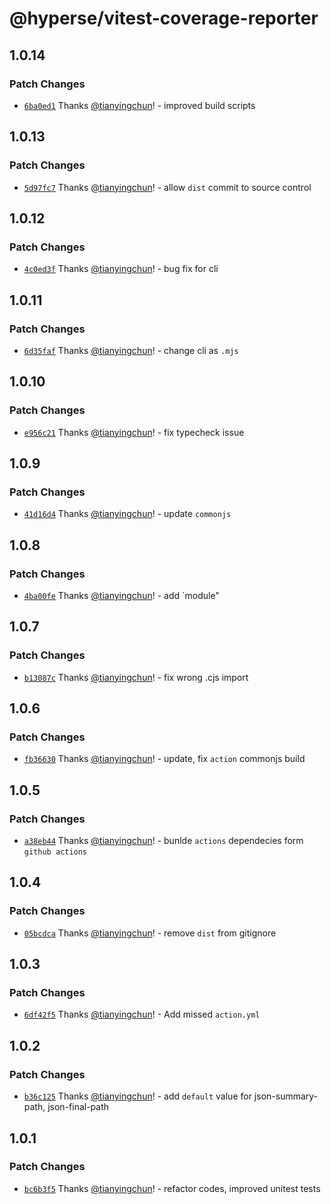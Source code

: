 # @hyperse/vitest-coverage-reporter

## 1.0.14

### Patch Changes

- [`6ba0ed1`](https://github.com/hyperse-io/vitest-coverage-reporter/commit/6ba0ed1e8991e813a07e2ef631dc5d2f22f3a3a8) Thanks [@tianyingchun](https://github.com/tianyingchun)! - improved build scripts

## 1.0.13

### Patch Changes

- [`5d97fc7`](https://github.com/hyperse-io/vitest-coverage-reporter/commit/5d97fc79bc3064b22ae6338ac26fa3de7d7a87ca) Thanks [@tianyingchun](https://github.com/tianyingchun)! - allow `dist` commit to source control

## 1.0.12

### Patch Changes

- [`4c0ed3f`](https://github.com/hyperse-io/vitest-coverage-reporter/commit/4c0ed3ff6e3a00c0bcc9f834dc1f06d540df73ef) Thanks [@tianyingchun](https://github.com/tianyingchun)! - bug fix for cli

## 1.0.11

### Patch Changes

- [`6d35faf`](https://github.com/hyperse-io/vitest-coverage-reporter/commit/6d35faf206eae6035c71432c6fbfa96d3e689a53) Thanks [@tianyingchun](https://github.com/tianyingchun)! - change cli as `.mjs`

## 1.0.10

### Patch Changes

- [`e956c21`](https://github.com/hyperse-io/vitest-coverage-reporter/commit/e956c216f34154b990a579152b647f41d90ee213) Thanks [@tianyingchun](https://github.com/tianyingchun)! - fix typecheck issue

## 1.0.9

### Patch Changes

- [`41d16d4`](https://github.com/hyperse-io/vitest-coverage-reporter/commit/41d16d4d4b98029d5c1e4ca2cda86274e7bc35ac) Thanks [@tianyingchun](https://github.com/tianyingchun)! - update `commonjs`

## 1.0.8

### Patch Changes

- [`4ba00fe`](https://github.com/hyperse-io/vitest-coverage-reporter/commit/4ba00fef068d949de20ad5584968e08cf738d453) Thanks [@tianyingchun](https://github.com/tianyingchun)! - add `module"

## 1.0.7

### Patch Changes

- [`b13087c`](https://github.com/hyperse-io/vitest-coverage-reporter/commit/b13087cb5d3d95434033617dccbc5cb9af651f3e) Thanks [@tianyingchun](https://github.com/tianyingchun)! - fix wrong .cjs import

## 1.0.6

### Patch Changes

- [`fb36630`](https://github.com/hyperse-io/vitest-coverage-reporter/commit/fb3663095ba7be682f61ef183ff0966153c11714) Thanks [@tianyingchun](https://github.com/tianyingchun)! - update, fix `action` commonjs build

## 1.0.5

### Patch Changes

- [`a38eb44`](https://github.com/hyperse-io/vitest-coverage-reporter/commit/a38eb446f60a1f889dca61733a07509dd578d246) Thanks [@tianyingchun](https://github.com/tianyingchun)! - bunlde `actions` dependecies form `github actions`

## 1.0.4

### Patch Changes

- [`05bcdca`](https://github.com/hyperse-io/vitest-coverage-reporter/commit/05bcdcaf0ba9ddc3998e043b4ae9336c1167418f) Thanks [@tianyingchun](https://github.com/tianyingchun)! - remove `dist` from gitignore

## 1.0.3

### Patch Changes

- [`6df42f5`](https://github.com/hyperse-io/vitest-coverage-reporter/commit/6df42f5220f2360295589bbcedebc86a949e3379) Thanks [@tianyingchun](https://github.com/tianyingchun)! - Add missed `action.yml`

## 1.0.2

### Patch Changes

- [`b36c125`](https://github.com/hyperse-io/vitest-coverage-reporter/commit/b36c1254407d488fed110b5e87d94336602f9c95) Thanks [@tianyingchun](https://github.com/tianyingchun)! - add `default` value for json-summary-path, json-final-path

## 1.0.1

### Patch Changes

- [`bc6b3f5`](https://github.com/hyperse-io/vitest-coverage-reporter/commit/bc6b3f52fc8fa3857b47d5c80934b7d06279847a) Thanks [@tianyingchun](https://github.com/tianyingchun)! - refactor codes, improved unitest tests
